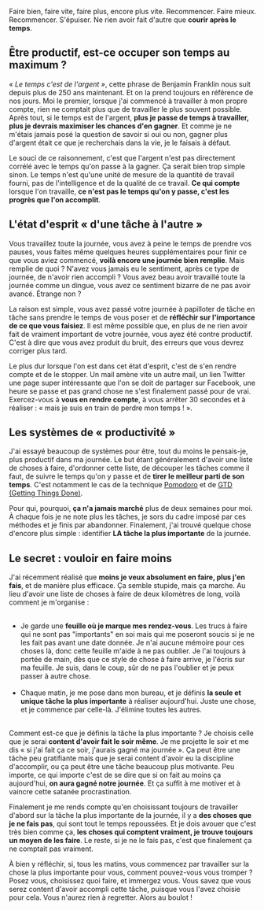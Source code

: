 <!-- 
.. title: La manière paresseuse d'être productif
.. slug: la-manière-paresseuse-dêtre-productif
.. date: 2013-04-19 11:54:50+02:00
.. tags: Carrière et travail, Productivité
.. category: 
.. link: 
.. description: 
.. type: text
-->

<p><p>Faire bien, faire vite, faire plus, encore plus vite. Recommencer. Faire mieux. Recommencer. S'épuiser. Ne rien avoir fait d'autre que <strong>courir après le temps</strong>.</p></p>
<!-- TEASER_END -->
<p><h2>Être productif, est-ce occuper son temps au maximum ?</h2></p>

<p><p><em>« Le temps c'est de l'argent »</em>, cette phrase de Benjamin Franklin nous suit depuis plus de 250 ans maintenant. Et on la prend toujours en référence de nos jours. Moi le premier, lorsque j'ai commencé à travailler à mon propre compte, rien ne comptait plus que de travailler le plus souvent possible. Après tout, si le temps est de l'argent, <strong>plus je passe de temps à travailler, plus je devrais maximiser les chances d'en gagner</strong>. Et comme je ne m'étais jamais posé la question de savoir si oui ou non, gagner plus d'argent était ce que je recherchais dans la vie, je le faisais à défaut.</p></p>

<p><p>Le souci de ce raisonnement, c'est que l'argent n'est pas directement corrélé avec le temps qu'on passe à la gagner. Ça serait bien trop simple sinon. Le temps n'est qu'une unité de mesure de la quantité de travail fourni, pas de l'intelligence et de la qualité de ce travail. <strong>Ce qui compte</strong> lorsque l'on travaille, <strong>ce n'est pas le temps qu'on y passe, c'est les progrès que l'on accomplit</strong>.</p></p>

<p><h2>L'état d'esprit « d'une tâche à l'autre »</h2></p>

<p><p>Vous travaillez toute la journée, vous avez à peine le temps de prendre vos pauses, vous faites même quelques heures supplémentaires pour finir ce que vous aviez commencé, <strong>voilà encore une journée bien remplie</strong>. Mais remplie de quoi ? N'avez vous jamais eu le sentiment, après ce type de journée, de n'avoir rien accompli ? Vous avez beau avoir travaillé toute la journée comme un dingue, vous avez ce sentiment bizarre de ne pas avoir avancé. Étrange non ?</p></p>

<p><p>La raison est simple, vous avez passé votre journée à papilloter de tâche en tâche sans prendre le temps de vous poser et de <strong>réfléchir sur l'importance de ce que vous faisiez</strong>. Il est même possible que, en plus de ne rien avoir fait de vraiment important de votre journée, vous ayez été contre productif. C'est à dire que vous avez produit du bruit, des erreurs que vous devrez corriger plus tard.</p></p>

<p><p>Le plus dur lorsque l'on est dans cet état d'esprit, c'est de s'en rendre compte et de le stopper. Un mail amène vite un autre mail, un lien Twitter une page super intéressante que l'on se doit de partager sur Facebook, une heure se passe et pas grand chose ne s'est finalement passé pour de vrai. Exercez-vous à <strong>vous en rendre compte</strong>, à vous arrêter 30 secondes et à réaliser : « mais je suis en train de perdre mon temps ! ».</p></p>

<p><h2>Les systèmes de « productivité »</h2></p>

<p><p>J'ai essayé beaucoup de systèmes pour être, tout du moins le pensais-je, plus productif dans ma journée. Le but étant généralement d'avoir une liste de choses à faire, d'ordonner cette liste, de découper les tâches comme il faut, de suivre le temps qu'on y passe et de <strong>tirer le meilleur parti de son temps</strong>. C'est notamment le cas de la technique <a href="http://www.pomodorotechnique.com/">Pomodoro</a> et de <a href="http://fr.wikipedia.org/wiki/Getting_Things_Done">GTD (Getting Things Done)</a>.</p></p>

<p><p>Pour qui, pourquoi, <strong>ça n'a jamais marché</strong> plus de deux semaines pour moi. À chaque fois je ne note plus les tâches, je sors du cadre imposé par ces méthodes et je finis par abandonner. Finalement, j'ai trouvé quelque chose d'encore plus simple : identifier <strong>LA tâche la plus importante</strong> de la journée.</p></p>

<p><h2>Le secret : vouloir en faire moins</h2></p>

<p><p>J'ai récemment réalisé que <strong>moins je veux absolument en faire, plus j'en fais</strong>, et de manière plus efficace. Ça semble stupide, mais ça marche. Au lieu d'avoir une liste de choses à faire de deux kilomètres de long, voilà comment je m'organise :</p></p>

<p><ul><br /><li>Je garde une <strong>feuille où je marque mes rendez-vous</strong>. Les trucs à faire qui ne sont pas "importants" en soi mais qui me poseront soucis si je ne les fait pas avant une date donnée. Je n'ai aucune mémoire pour ces choses là, donc cette feuille m'aide à ne pas oublier. Je l'ai toujours à portée de main, dès que ce style de chose à faire arrive, je l'écris sur ma feuille. Je suis, dans le coup, sûr de ne pas l'oublier et je peux passer à autre chose.</li><br /><li>Chaque matin, je me pose dans mon bureau, et je définis <strong>la seule et unique tâche la plus importante</strong> à réaliser aujourd'hui. Juste une chose, et je commence par celle-là. J'élimine toutes les autres.</li><br /></ul></p>

<p><p>Comment est-ce que je définis la tâche la plus importante ? Je choisis celle que je serai <strong>content d'avoir fait le soir même</strong>. Je me projette le soir et me dis « si j'ai fait ça ce soir, j'aurais gagné ma journée ». Ça peut être une tâche peu gratifiante mais que je serai content d'avoir eu la discipline d'accomplir, ou ça peut être une tâche beaucoup plus motivante. Peu importe, ce qui importe c'est de se dire que si on fait au moins ça aujourd'hui, <strong>on aura gagné notre journée</strong>. Et ça suffit à me motiver et à vaincre cette satanée procrastination.</p></p>

<p><p>Finalement je me rends compte qu'en choisissant toujours de travailler d'abord sur la tâche la plus importante de la journée, il y a <strong>des choses que je ne fais pas</strong>, qui sont tout le temps repoussées. Et je dois avouer que c'est très bien comme ça, <strong>les choses qui comptent vraiment, je trouve toujours un moyen de les faire</strong>. Le reste, si je ne le fais pas, c'est que finalement ça ne comptait pas vraiment.</p></p>

<p><p>À bien y réfléchir, si, tous les matins, vous commencez par travailler sur la chose la plus importante pour vous, comment pouvez-vous vous tromper ? Posez vous, choisissez quoi faire, et immergez vous. Vous savez que vous serez content d'avoir accompli cette tâche, puisque vous l'avez choisie pour cela. Vous n'aurez rien à regretter. Alors au boulot !</p></p>
